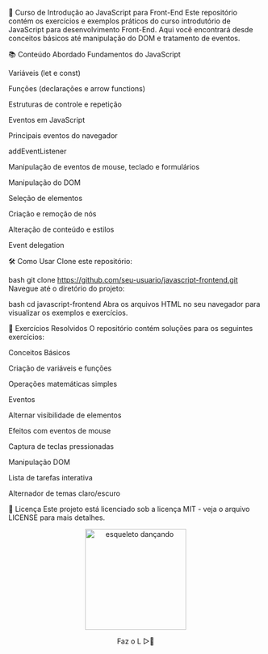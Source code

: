 🚀 Curso de Introdução ao JavaScript para Front-End
Este repositório contém os exercícios e exemplos práticos do curso introdutório de JavaScript para desenvolvimento Front-End. Aqui você encontrará desde conceitos básicos até manipulação do DOM e tratamento de eventos.

📚 Conteúdo Abordado
Fundamentos do JavaScript

Variáveis (let e const)

Funções (declarações e arrow functions)

Estruturas de controle e repetição

Eventos em JavaScript

Principais eventos do navegador

addEventListener

Manipulação de eventos de mouse, teclado e formulários

Manipulação do DOM

Seleção de elementos

Criação e remoção de nós

Alteração de conteúdo e estilos

Event delegation

🛠️ Como Usar
Clone este repositório:

bash
git clone https://github.com/seu-usuario/javascript-frontend.git
Navegue até o diretório do projeto:

bash
cd javascript-frontend
Abra os arquivos HTML no seu navegador para visualizar os exemplos e exercícios.

📝 Exercícios Resolvidos
O repositório contém soluções para os seguintes exercícios:

Conceitos Básicos

Criação de variáveis e funções

Operações matemáticas simples

Eventos

Alternar visibilidade de elementos

Efeitos com eventos de mouse

Captura de teclas pressionadas

Manipulação DOM

Lista de tarefas interativa

Alternador de temas claro/escuro

📜 Licença
Este projeto está licenciado sob a licença MIT - veja o arquivo LICENSE para mais detalhes.

<div align="center"> <img src="https://i.gifer.com/Af6V.gif" alt="esqueleto dançando" width="200"/> <p>Faz o L ▷🎉</p> </div>
